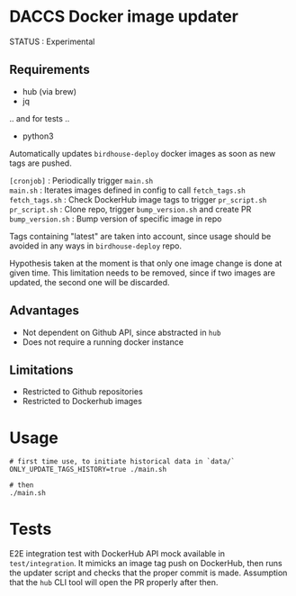 # DACCS Docker image updater


STATUS : Experimental

## Requirements

- hub (via brew)
- jq

.. and for tests ..

- python3


Automatically updates `birdhouse-deploy` docker images as soon as new tags are pushed.


`[cronjob]` : Periodically trigger `main.sh`
<br>
`main.sh` : Iterates images defined in config to call `fetch_tags.sh`
<br>
`fetch_tags.sh` : Check DockerHub image tags to trigger `pr_script.sh`
<br>
`pr_script.sh` : Clone repo, trigger `bump_version.sh` and create PR
<br>
`bump_version.sh` : Bump version of specific image in repo

Tags containing "latest" are taken into account, since usage should be avoided in any ways in `birdhouse-deploy` repo.

Hypothesis taken at the moment is that only one image change is done at given time. This limitation needs to be removed, since if two images are updated, the second one will be discarded.

## Advantages

- Not dependent on Github API, since abstracted in `hub`
- Does not require a running docker instance


## Limitations

- Restricted to Github repositories
- Restricted to Dockerhub images



# Usage

```
# first time use, to initiate historical data in `data/`
ONLY_UPDATE_TAGS_HISTORY=true ./main.sh

# then
./main.sh
```


# Tests

E2E integration test with DockerHub API mock available in `test/integration`.
It mimicks an image tag push on DockerHub, then runs the updater script and checks that the proper commit is made.
Assumption that the `hub` CLI tool will open the PR properly after then.